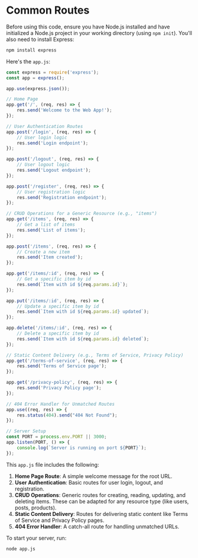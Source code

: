 # Common Routes

Before using this code, ensure you have Node.js installed and have initialized a Node.js project in your working directory (using `npm init`). You'll also need to install Express:

```bash
npm install express
```

Here's the `app.js`:

```javascript
const express = require('express');
const app = express();

app.use(express.json());

// Home Page
app.get('/', (req, res) => {
    res.send('Welcome to the Web App!');
});

// User Authentication Routes
app.post('/login', (req, res) => {
    // User login logic
    res.send('Login endpoint');
});

app.post('/logout', (req, res) => {
    // User logout logic
    res.send('Logout endpoint');
});

app.post('/register', (req, res) => {
    // User registration logic
    res.send('Registration endpoint');
});

// CRUD Operations for a Generic Resource (e.g., "items")
app.get('/items', (req, res) => {
    // Get a list of items
    res.send('List of items');
});

app.post('/items', (req, res) => {
    // Create a new item
    res.send('Item created');
});

app.get('/items/:id', (req, res) => {
    // Get a specific item by id
    res.send(`Item with id ${req.params.id}`);
});

app.put('/items/:id', (req, res) => {
    // Update a specific item by id
    res.send(`Item with id ${req.params.id} updated`);
});

app.delete('/items/:id', (req, res) => {
    // Delete a specific item by id
    res.send(`Item with id ${req.params.id} deleted`);
});

// Static Content Delivery (e.g., Terms of Service, Privacy Policy)
app.get('/terms-of-service', (req, res) => {
    res.send('Terms of Service page');
});

app.get('/privacy-policy', (req, res) => {
    res.send('Privacy Policy page');
});

// 404 Error Handler for Unmatched Routes
app.use((req, res) => {
    res.status(404).send("404 Not Found");
});

// Server Setup
const PORT = process.env.PORT || 3000;
app.listen(PORT, () => {
    console.log(`Server is running on port ${PORT}`);
});
```

This `app.js` file includes the following:

1. **Home Page Route**: A simple welcome message for the root URL.
2. **User Authentication**: Basic routes for user login, logout, and registration.
3. **CRUD Operations**: Generic routes for creating, reading, updating, and deleting items. These can be adapted for any resource type (like users, posts, products).
4. **Static Content Delivery**: Routes for delivering static content like Terms of Service and Privacy Policy pages.
5. **404 Error Handler**: A catch-all route for handling unmatched URLs.

To start your server, run:

```bash
node app.js
```
